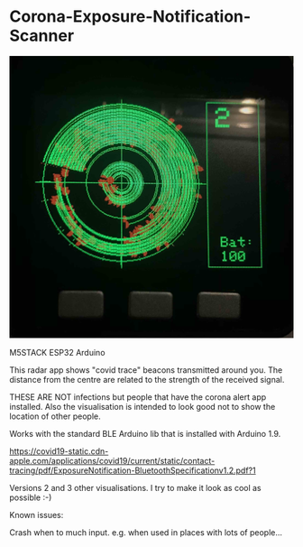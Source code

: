 # Corona-Exposure-Notification-Scanner

![Scan](https://github.com/KoenVdH/Corona-Exposure-Notification-Scanner/blob/main/screen3.jpg)

M5STACK ESP32 Arduino

This radar app shows "covid trace" beacons transmitted around you.
The distance from the centre are related to the strength of the received signal.

THESE ARE NOT infections but people that have the corona alert app installed.
Also the visualisation is intended to look good not to show the location of other people.

Works with the standard BLE Arduino lib that is installed with Arduino 1.9.

https://covid19-static.cdn-apple.com/applications/covid19/current/static/contact-tracing/pdf/ExposureNotification-BluetoothSpecificationv1.2.pdf?1

Versions 2 and 3 other visualisations. I try to make it look as cool as possible :-)

Known issues: 

Crash when to much input. e.g. when used in places with lots of people...
